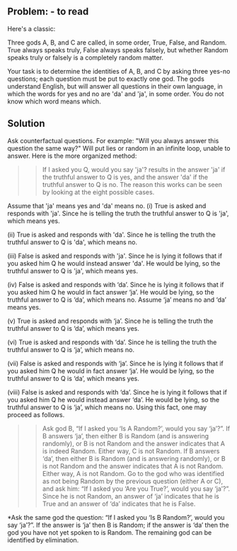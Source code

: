 ## Problem:  - to read 

Here's a classic:

Three gods A, B, and C are called, in some order, True, False, and Random.
  True always speaks truly, 
  False always speaks falsely, but 
  whether Random speaks truly or falsely is a completely random matter.

Your task is to determine the identities of A, B, and C by asking three yes-no questions; each question must be put to exactly one god. 
The gods understand English, but will answer all questions in their own language, in which the words for yes and no are 'da' and 'ja', in some order. You do not know which word means which.

## Solution 

Ask counterfactual questions. For example: "Will you always answer this question the same way?" Will put lies or random in an infinite loop, unable to answer. Here is the more organized method:

>> If I asked you Q, would you say 'ja'? results in the answer 'ja' if the truthful answer to Q is yes, and the answer 'da' if the truthful answer to Q is no. The reason this works can be seen by looking at the eight possible cases. 

Assume that 'ja' means yes and 'da' means no. 
(i) True is asked and responds with 'ja'. Since he is telling the truth the truthful answer to Q is 'ja', which means yes. 

(ii) True is asked and responds with 'da'. Since he is telling the truth the truthful answer to Q is 'da', which means no. 

(iii) False is asked and responds with 'ja'. Since he is lying it follows that if you asked him Q he would instead answer 'da'. He would be lying, so the truthful answer to Q is 'ja', which means yes. 

(iv) False is asked and responds with ‘da’. Since he is lying it follows that if you asked him Q he would in fact answer ‘ja’. He would be lying, so the truthful answer to Q is ‘da’, which means no. Assume ‘ja’ means no and ‘da’ means yes. 

(v) True is asked and responds with ‘ja’. Since he is telling the truth the truthful answer to Q is ‘da’, which means yes. 

(vi) True is asked and responds with ‘da’. Since he is telling the truth the truthful answer to Q is ‘ja’, which means no. 

(vii) False is asked and responds with ‘ja’. Since he is lying it follows that if you asked him Q he would in fact answer ‘ja’. He would be lying, so the truthful answer to Q is ‘da’, which means yes. 

(viii) False is asked and responds with ‘da’. Since he is lying it follows that if you asked him Q he would instead answer ‘da’. He would be lying, so the truthful answer to Q is ‘ja’, which means no. Using this fact, one may proceed as follows.

>> Ask god B, “If I asked you ‘Is A Random?’, would you say ‘ja’?”. 
If B answers ‘ja’, then either B is Random (and is answering randomly), or B is not Random and the answer indicates that A is indeed Random.  Either way, C is not Random. 
If B answers ‘da’, then either B is Random (and is answering randomly), or B is not Random and the answer indicates that A is not Random. Either way, A is not Random. Go to the god who was identified as not being Random by the previous question (either A or C), and ask him: “If I asked you ‘Are you True?’, would you say ‘ja’?”. 
Since he is not Random, an answer of ‘ja’ indicates that he is True and an answer of ‘da’ indicates that he is False. 

*Ask the same god the question: “If I asked you ‘Is B Random?’, would you say ‘ja’?”. If the answer is ‘ja’ then B is Random; if the answer is ‘da’ then the god you have not yet spoken to is Random. The remaining god can be identified by elimination.

